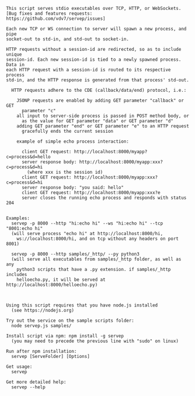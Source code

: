     This script serves stdio executables over TCP, HTTP, or WebSockets.
    [Bug fixes and features requests: https://github.com/vdv7/servep/issues]

    Each new TCP or WS connection to server will spawn a new process, and pipe
    socket-out to std-in, and std-out to socket-in.

    HTTP requests without a session-id are redirected, so as to include unique
    session-id. Each new session-id is tied to a newly spawned process. Data in
    each HTTP request with a session-id is routed to its respective process 
    std-in, and the HTTP response is generated from that process' std-out.

      HTTP requests adhere to the CDE (callback/data/end) protocol, i.e.:

        JSONP requests are enabled by adding GET parameter "callback" or GET
          parameter "c"
        all input to server-side process is passed in POST method body, or
          as the value for GET parameter "data" or GET parameter "d"
        adding GET parameter "end" or GET parameter "e" to an HTTP request
          gracefully ends the current session

        example of simple echo process interaction:

          client GET request: http://localhost:8000/myapp?c=process&d=hello
          server response body: http://localhost:8000/myapp:xxx?c=process&d=hi
            (where xxx is the session id)
          client GET request: http://localhost:8000/myapp:xxx?c=process&d=hi
          server response body: "you said: hello"
          client GET request: http://localhost:8000/myapp:xxx?e
          server closes the running echo process and responds with status 204


    Examples:
      servep -p 8000 --http "hi:echo hi" --ws "hi:echo hi" --tcp "8001:echo hi"
      (will serve process "echo hi" at http://localhost:8000/hi, 
        ws://localhost:8000/hi, and on tcp without any headers on port 8001)

      servep -p 8000 --http samples/_http/ --py python3
      (will serve all executables from samples/_http folder, as well as any
        python3 scripts that have a .py extension. if samples/_http includes
        helloecho.py, it will be served at http://localhost:8000/helloecho.py)



    Using this script requires that you have node.js installed
      (see https://nodejs.org)

    Try out the service on the sample scripts folder:
      node servep.js samples/

    Install script via npm: npm install -g servep
      (you may need to precede the previous line with "sudo" on linux)

    Run after npm installation:
      servep [ServeFolder] [Options]

    Get usage:
      servep

    Get more detailed help:
      servep --help
